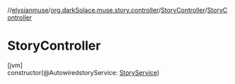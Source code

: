 //[elysianmuse](../../../index.md)/[org.darkSolace.muse.story.controller](../index.md)/[StoryController](index.md)/[StoryController](-story-controller.md)

# StoryController

[jvm]\
constructor(@AutowiredstoryService: [StoryService](../../org.darkSolace.muse.story.service/-story-service/index.md))
